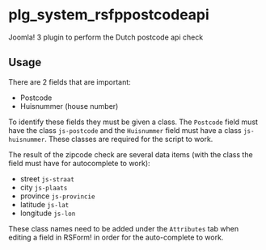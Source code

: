 # plg_system_rsfppostcodeapi
Joomla! 3 plugin to perform the Dutch postcode api check

## Usage
There are 2 fields that are important:
 - Postcode
 - Huisnummer (house number)
 
To identify these fields they must be given a class. The `Postcode` field must have the class `js-postcode` and 
the `Huisnummer` field must have a class `js-huisnummer`. These classes are required for the script to work. 

The result of the zipcode check are several data items (with the class the field must have for autocomplete to work):
 - street `js-straat`
 - city `js-plaats`
 - province `js-provincie`
 - latitude `js-lat`
 - longitude `js-lon`

These class names need to be added under the `Attributes` tab when editing a field in RSForm! in order for the auto-complete to work.
